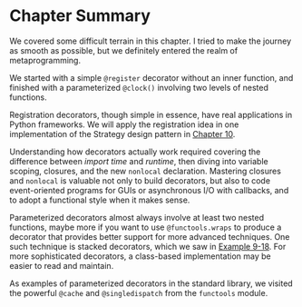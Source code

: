 # Chapter Summary

We covered some difficult terrain in this chapter. I tried to make the journey as smooth as possible, but we definitely entered the realm of metaprogramming.

We started with a simple `@register` decorator without an inner function, and finished with a parameterized `@clock()` involving two levels of nested functions.

Registration decorators, though simple in essence, have real applications in Python frameworks. We will apply the registration idea in one implementation of the Strategy design pattern in [Chapter 10](ch10.html#rethinking_design_patterns).

Understanding how decorators actually work required covering the difference between _import time_ and _runtime_, then diving into variable scoping, closures, and the new `nonlocal` declaration. Mastering closures and `nonlocal` is valuable not only to build decorators, but also to code event-oriented programs for GUIs or asynchronous I/O with callbacks, and to adopt a functional style when it makes sense.

Parameterized decorators almost always involve at least two nested functions, maybe more if you want to use `@functools.wraps` to produce a decorator that provides better support for more advanced techniques. One such technique is stacked decorators, which we saw in [Example 9-18](#fibo_demo_cache_ex). For more sophisticated decorators, a class-based implementation may be easier to read and maintain.

As examples of parameterized decorators in the standard library, we visited the powerful `@cache` and `@singledispatch` from the `functools` module.